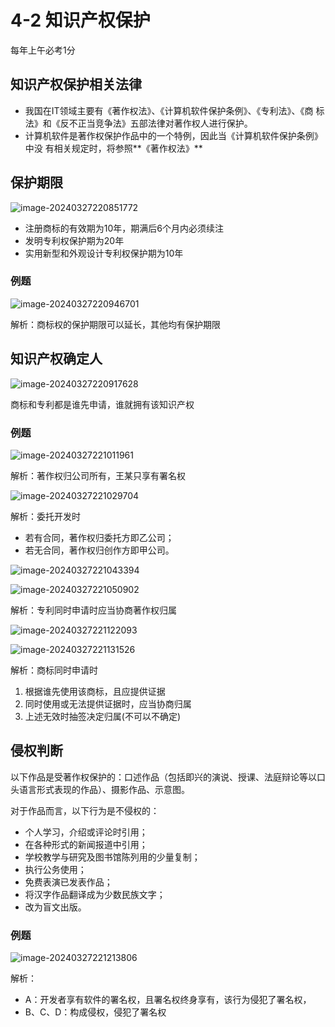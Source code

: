 # 4-2 知识产权保护

每年上午必考1分

## 知识产权保护相关法律

- 我国在IT领域主要有《著作权法》、《计算机软件保护条例》、《专利法》、《商
  标法》和《反不正当竞争法》五部法律对著作权人进行保护。
- 计算机软件是著作权保护作品中的一个特例，因此当《计算机软件保护条例》中没
  有相关规定时，将参照**《著作权法》**

## 保护期限

![image-20240327220851772](https://img.yatjay.top/md/image-20240327220851772.png)

- 注册商标的有效期为10年，期满后6个月内必须续注
- 发明专利权保护期为20年
- 实用新型和外观设计专利权保护期为10年

### 例题

![image-20240327220946701](https://img.yatjay.top/md/image-20240327220946701.png)

解析：商标权的保护期限可以延长，其他均有保护期限

## 知识产权确定人

![image-20240327220917628](https://img.yatjay.top/md/image-20240327220917628.png)

商标和专利都是谁先申请，谁就拥有该知识产权

### 例题

![image-20240327221011961](https://img.yatjay.top/md/image-20240327221011961.png)

解析：著作权归公司所有，王某只享有署名权

![image-20240327221029704](https://img.yatjay.top/md/image-20240327221029704.png)

解析：委托开发时

- 若有合同，著作权归委托方即乙公司；
- 若无合同，著作权归创作方即甲公司。

![image-20240327221043394](https://img.yatjay.top/md/image-20240327221043394.png)

![image-20240327221050902](https://img.yatjay.top/md/image-20240327221050902.png)

解析：专利同时申请时应当协商著作权归属

![image-20240327221122093](https://img.yatjay.top/md/image-20240327221122093.png)

![image-20240327221131526](https://img.yatjay.top/md/image-20240327221131526.png)

解析：商标同时申请时

1. 根据谁先使用该商标，且应提供证据
2. 同时使用或无法提供证据时，应当协商归属
3. 上述无效时抽签决定归属(不可以不确定)

## 侵权判断

以下作品是受著作权保护的：口述作品（包括即兴的演说、授课、法庭辩论等以口
头语言形式表现的作品）、摄影作品、示意图。

对于作品而言，以下行为是不侵权的：

- 个人学习，介绍或评论时引用；
- 在各种形式的新闻报道中引用；
- 学校教学与研究及图书馆陈列用的少量复制；
- 执行公务使用；
- 免费表演已发表作品；
- 将汉字作品翻译成为少数民族文字；
- 改为盲文出版。

### 例题

![image-20240327221213806](https://img.yatjay.top/md/image-20240327221213806.png)

解析：

- A：开发者享有软件的署名权，且署名权终身享有，该行为侵犯了署名权，
- B、C、D：构成侵权，侵犯了署名权